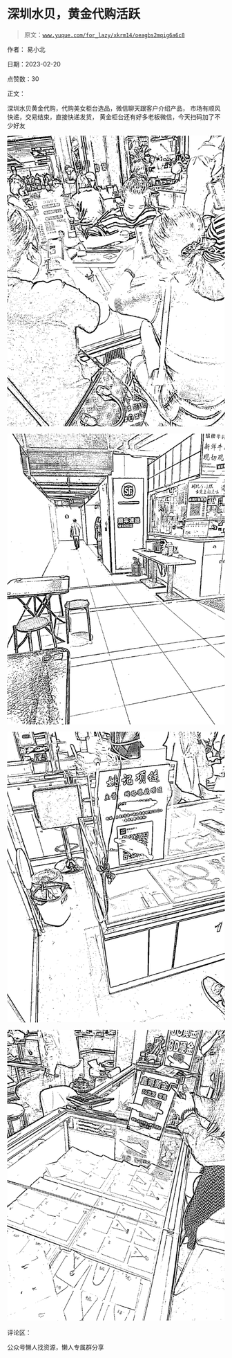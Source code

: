 # 深圳水贝，黄金代购活跃

> 原文：[`www.yuque.com/for_lazy/xkrm14/oeagbs2mqig6a6c8`](https://www.yuque.com/for_lazy/xkrm14/oeagbs2mqig6a6c8)

作者： 易小北

日期：2023-02-20

点赞数：30

正文：

深圳水贝黄金代购，代购美女柜台选品，微信聊天跟客户介绍产品， 市场有顺风快递，交易结束，直接快递发货， 黄金柜台还有好多老板微信，今天扫码加了不少好友

![](img/5e23f08449329dbf65fb4ff6c5328546.png)

![](img/7256a7ce23d4c5e6722149a5e65db2d0.png)

![](img/892c3fdcdf5f1bf7ed613a664c237b3e.png)

![](img/e494eb178f4fbc343af44412050ce636.png)

评论区：

公众号懒人找资源，懒人专属群分享

